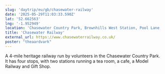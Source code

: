 ```yaml
---
slug: 'daytrip/eu/gb/chasewater-railway'
date: '2025-05-29T11:03:33.590Z'
lat: '52.662563'
lng: '-1.952949'
location: 'Chasewater Country Park, Brownhills West Station, Pool Lane, Brownhills, Staffordshire, WS8 7NL'
title: 'Chasewater Railway'
external_url: https://www.chasewaterrailway.co.uk/
poster: "theaardvark"
---
```

A 4-mile heritage railway run by volunteers in the Chasewater Country Park. It has four stops, with two stations running a tea room, a cafe, a Model Railway and Gift Shop.